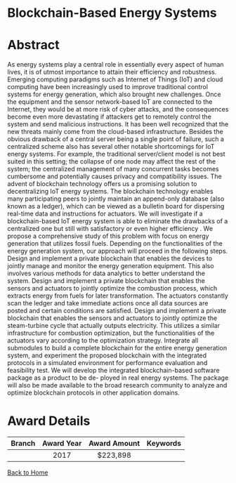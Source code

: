 
Blockchain-Based Energy Systems
===============================

# Abstract


As energy systems play a central role in essentially every aspect of human lives, it is of utmost importance to attain their efficiency and robustness. Emerging computing paradigms such as Internet of Things (IoT) and cloud computing have been increasingly used to improve traditional control systems for energy generation, which also brought new challenges. Once the equipment and the sensor network-based IoT are connected to the Internet, they would be at more risk of cyber attacks, and the consequences become even more devastating if attackers get to remotely control the system and send malicious instructions. It has been well recognized that the new threats mainly come from the cloud-based infrastructure. Besides the obvious drawback of a central server being a single point of failure, such a centralized scheme also has several other notable shortcomings for IoT energy systems. For example, the traditional server/client model is not best suited in this setting; the collapse of one node may affect the rest of the system; the centralized management of many concurrent tasks becomes cumbersome and potentially causes privacy and compatibility issues. The advent of blockchain technology offers us a promising solution to decentralizing  IoT energy systems. The blockchain technology enables many participating peers to jointly maintain an append-only database (also known as a ledger), which can be viewed as a bulletin board for dispersing real-time data and instructions for actuators. We will investigate if a blockchain-based IoT energy system is able to eliminate the drawbacks of a centralized one but still with satisfactory or even higher efficiency . We propose a comprehensive study of this problem with focus on energy generation that utilizes fossil fuels. Depending on the functionalities of the energy generation system, our approach will proceed in the following steps. Design and implement a private blockchain that enables the devices to jointly manage and monitor the energy generation equipment. This also involves various methods for data analytics to better understand the system. Design and implement a private blockchain that enables the sensors and actuators to jointly optimize the combustion process, which extracts energy from fuels for later transformation. The actuators constantly scan the ledger and take immediate actions once all data sources are posted and certain conditions are satisfied. Design and implement a private blockchain that enables the sensors and actuators to jointly optimize the steam-turbine cycle that actually outputs electricity. This utilizes a similar infrastructure for combustion optimization, but the functionalities of the actuators vary according to the optimization strategy. Integrate all submodules to build a complete blockchain for the entire energy generation system, and experiment the proposed blockchain with the integrated protocols in a simulated environment for performance evaluation and feasibility test. We will develop the integrated blockchain-based software package as a product to be de- ployed in real energy systems. The package will also be made available to the broad research community to analyze and optimize blockchain protocols in other application domains.  

# Award Details

|Branch|Award Year|Award Amount|Keywords|
| :---: | :---: | :---: | :---: |
||2017|$223,898||
  
  


[Back to Home](https://github.com/chrischow/dod_sbir_awards#723)